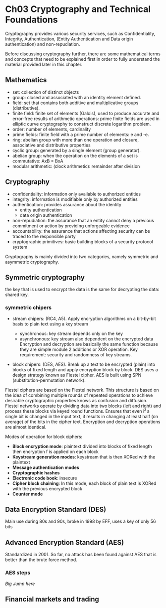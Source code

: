 # Ch03 Cryptography and Technical Foundations

Cryptography provides various security services, such as Confidentiality, Integrity, Authentication, (Entity Authentication and Data origin authentication) and non-repudiation.

Before discussing cryptography further, there are some mathematical terms and concepts that need to be explained first in order to fully understand the material provided later in this chapter.

## Mathematics

- set: collection of distinct objects
- group: closed and associated with an identity element defined.
- field: set that contains both additive and multiplicative groups (distributive).
- finite field: finite set of elements (Galois), used to produce accurate and error-free results of arithmetic operations: prime finite fields are used in elliptic curve cryptography to construct discrete logarithm problem.
- order: number of elements, cardinality
- prime fields: finite field with a prime number of elements: e and -e.
- ring: abelian group with more than one operation and closure, associative and distributive properties
- cyclic group: generated by a single element (group generator).
- abelian group: when the operation on the elements of a set is commutative: AxB = BxA
- modular arithmetic: (clock arithmetic): remainder after division

## Cryptography

- confidentiality: information only available to authorized entities
- integrity: information is modifiable only by authorized entities
- authentication: provides assurance about the identity
  - entity authentication
  - data origin authentication
- non-repudiation: the assurance that an entity cannot deny a previous commitment or action by providing unforgeable evidence
- accountability: the assurance that actions affecting security can be traced to the responsible party
- cryptographic primitives: basic building blocks of a security protocol system

Cryptography is mainly divided into two categories, namely symmetric and asymmetric cryptography.

## Symmetric cryptography

the key that is used to encrypt the data is the same for decrypting the data: shared key.

### symmetric chipers

- stream chipers: (RC4, A5). Apply encryption algorithms on a bit-by-bit basis to plain text using a key stream
  - synchronous: key stream depends only on the key
  - asynchronous: key stream also dependent on the encrypted data
    Encryption and decryption are basically the same function because they are simple module 2 additions or XOR operation.
    Key requirement: security and randomness of key streams.

- block chipers: (DES, AES). Break up a text to be encrypted (plain) into blocks of fixed length and apply encryption block by block. DES uses a design strategy known as Fiestel cipher. AES is built using SPN (substitution-permutation network).

Fiestel ciphers are based on the Fiestel network. This structure is based on the idea of combining multiple rounds of repeated operations to achieve desirable cryptographic properties knows as confusion and diffusion. Fiestel networks operate by dividing data into two blocks (left and right) and process these blocks via keyed round functions.
Ensures that even if a single bit is changed in the input text, it results in changing at least half (on average) of the bits in the cipher text.
Encryption and decryption operations are almost identical.

Modes of operation for block ciphers:

- **Block encryption mode**: plaintext divided into blocks of fixed length then encryption f is applied on each block
- **Keystream generation modes**: keystream that is then XORed with the plaintext
- **Message authentication modes**
- **Cryptographic hashes**
- **Electronic code book**: insecure
- **Cipher block chaining**: In this mode, each block of plain text is XORed with the previous encrypted block
- **Counter mode**

## Data Encryption Standard (DES)

Main use during 80s and 90s, broke in 1998 by EFF, uses a key of only 56 bits

## Advanced Encryption Standard (AES)

Standardized in 2001. So far, no attack has been found against AES that is better than the brute force method.

### AES steps

_Big Jump here_

## Financial markets and trading
